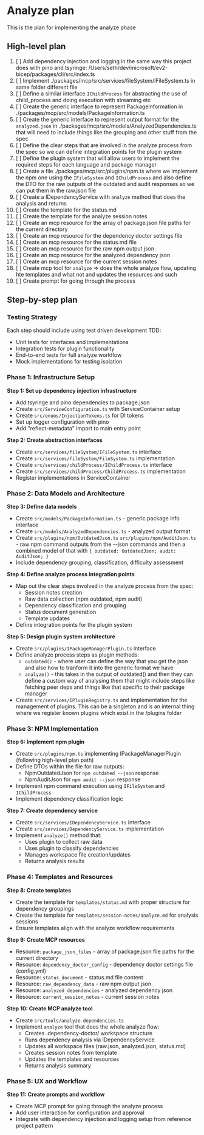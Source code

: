 # Analyze plan

This is the plan for implementing the analyze phase

## High-level plan

1. [ ] Add dependency injection and logging in the same way this project does with pino and tsyringe: /Users/seth/dev/microsoft/ev2-bicep/packages/cli/src/index.ts
1. [ ] Implement ./packages/mcp/src/services/fileSystem/IFileSystem.ts in same folder different file
1. [ ] Define a similar interface `IChildProcess` for abstracting the use of child_process and doing execution with streaming etc
1. [ ] Create the generic interface to represent PackageInformation in ./packages/mcp/src/models/PackageInformation.ts
1. [ ] Create the generic interface to represent output format for the `analyzed.json` in ./packages/mcp/src/models/AnalyzedDependencies.ts that will need to include things like the grouping and other stuff from the spec
1. [ ] Define the clear steps that are involved in the analyze process from the spec so we can define integration points for the plugin system
1. [ ] Define the plugin system that will allow users to implement the required steps for each language and package manager
1. [ ] Create a file ./packages/mcp/src/plugins/npm.ts where we implement the npm one using the `IFileSystem` and `IChildProcess` and also define the DTO for the raw outputs of the outdated and audit responses so we can put them in the raw.json file
1. [ ] Create a IDependencyService with `analyze` method that does the analysis and returns
1. [ ] Create the template for the status.md
1. [ ] Create the template for the analyze session notes
1. [ ] Create an mcp resource for the array of package.json file paths for the current directory
1. [ ] Create an mcp resource for the dependency doctor settings file
1. [ ] Create an mcp resource for the status.md file
1. [ ] Create an mcp resource for the raw npm output json
1. [ ] Create an mcp resource for the analyzed dependency json
1. [ ] Create an mcp resource for the current session notes
1. [ ] Create mcp tool for `analyze` => does the whole analyze flow, updating hte templates and what not and updates the resources and such
1. [ ] Create prompt for going through the process

## Step-by-step plan

### Testing Strategy

Each step should include using test driven development TDD:

- Unit tests for interfaces and implementations
- Integration tests for plugin functionality
- End-to-end tests for full analyze workflow
- Mock implementations for testing isolation

### Phase 1: Infrastructure Setup

**Step 1: Set up dependency injection infrastructure**

- Add tsyringe and pino dependencies to package.json
- Create `src/ServiceConfiguration.ts` with ServiceContainer setup
- Create `src/enums/InjectionTokens.ts` for DI tokens
- Set up logger configuration with pino
- Add "reflect-metadata" import to main entry point

**Step 2: Create abstraction interfaces**

- Create `src/services/fileSystem/IFileSystem.ts` interface
- Create `src/services/fileSystem/FileSystem.ts` implementation
- Create `src/services/childProcess/IChildProcess.ts` interface
- Create `src/services/childProcess/ChildProcess.ts` implementation
- Register implementations in ServiceContainer

### Phase 2: Data Models and Architecture

**Step 3: Define data models**

- Create `src/models/PackageInformation.ts` - generic package info interface
- Create `src/models/AnalyzedDependencies.ts` - analyzed output format
- Create `src/plugins/npm/OutdatedJson.ts` `src/plugins/npm/AuditJson.ts` - raw npm command outputs from the --json commands and then a combined model of that with `{ outdated: OutdatedJson; audit: AuditJson; }`
- Include dependency grouping, classification, difficulty assessment

**Step 4: Define analyze process integration points**

- Map out the clear steps involved in the analyze process from the spec:
  - Session notes creation
  - Raw data collection (npm outdated, npm audit)
  - Dependency classification and grouping
  - Status document generation
  - Template updates
- Define integration points for the plugin system

**Step 5: Design plugin system architecture**

- Create `src/plugins/IPackageManagerPlugin.ts` interface
- Define analyze process steps as plugin methods:
  - `outdated()` - where user can define the way that you get the json and also how to tranform it into the generic format we have
  - `analyze()` - this takes in the output of outdated() and then they can define a custom way of analysing them that might include steps like fetching peer deps and things like that specific to their package manager
- Create `src/services/IPluginRegistry.ts` and implementation for the management of plugins. This can be a singleton and is an internal thing where we register known plugins which exist in the /plugins folder

### Phase 3: NPM Implementation

**Step 6: Implement npm plugin**

- Create `src/plugins/npm.ts` implementing IPackageManagerPlugin (following high-level plan path)
- Define DTOs within the file for raw outputs:
  - NpmOutdatedJson for `npm outdated --json` response
  - NpmAuditJson for `npm audit --json` response
- Implement npm command execution using `IFileSystem` and `IChildProcess`
- Implement dependency classification logic

**Step 7: Create dependency service**

- Create `src/services/IDependencyService.ts` interface
- Create `src/services/DependencyService.ts` implementation
- Implement `analyze()` method that:
  - Uses plugin to collect raw data
  - Uses plugin to classify dependencies
  - Manages workspace file creation/updates
  - Returns analysis results

### Phase 4: Templates and Resources

**Step 8: Create templates**

- Create the template for `templates/status.md` with proper structure for dependency groupings
- Create the template for `templates/session-notes/analyze.md` for analysis sessions
- Ensure templates align with the analyze workflow requirements

**Step 9: Create MCP resources**

- Resource: `package_json_files` - array of package.json file paths for the current directory
- Resource: `dependency_doctor_config` - dependency doctor settings file (config.yml)
- Resource: `status_document` - status.md file content
- Resource: `raw_dependency_data` - raw npm output json
- Resource: `analyzed_dependencies` - analyzed dependency json
- Resource: `current_session_notes` - current session notes

**Step 10: Create MCP analyze tool**

- Create `src/tools/analyze-dependencies.ts`
- Implement `analyze` tool that does the whole analyze flow:
  - Creates .dependency-doctor/ workspace structure
  - Runs dependency analysis via IDependencyService
  - Updates all workspace files (raw.json, analyzed.json, status.md)
  - Creates session notes from template
  - Updates the templates and resources
  - Returns analysis summary

### Phase 5: UX and Workflow

**Step 11: Create prompts and workflow**

- Create MCP prompt for going through the analyze process
- Add user interaction for configuration and approval
- Integrate with dependency injection and logging setup from reference project pattern
